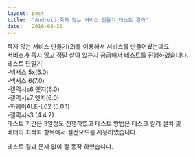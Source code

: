 ```yaml
---
layout: post
title:  "Android 죽지 않는 서비스 만들기 테스트 결과"
date:   2016-08-30
---
```


죽지 않는 서비스 만들기(2)를 이용해서 서비스를 만들어봤는데요.<br />
서비스가 죽지 않고 정말 살아 있는지 궁금해서 테스트를 진행하였습니다.<br />
테스트 단말기<br />
-넥서스 5x(6.0)<br />
-넥서스 6(7.0)<br />
-갤럭시s6 엣지(6.0)<br />
-갤럭시s7 엣지(6.0)<br />
-화웨이ALE-L02 (5.0.1)<br />
-갤럭시s3 (4.4.2)<br />
테스트 기간은 3일정도 진행하였고 테스트 방법은 테스크 킬러 설치 및 <br />베터리 최적화 항목에서 절전모드를 사용하였습니다.<br />

테스트 결과 문제 없이 잘 동작 하였습니다.<br />
